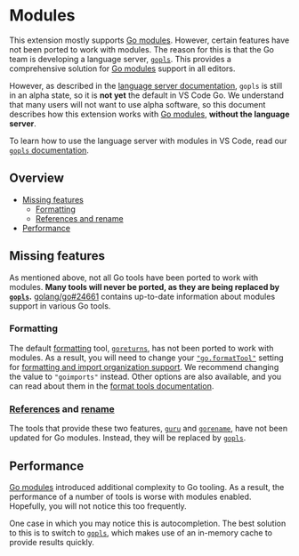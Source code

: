 # Modules

This extension mostly supports [Go modules]. However, certain features have not been ported to work with modules. The reason for this is that the Go team is developing a language server, [`gopls`](gopls.md). This provides a comprehensive solution for [Go modules] support in all editors.

However, as described in the [language server documentation](gopls.md), `gopls` is still in an alpha state, so it is **not yet** the default in VS Code Go. We understand that many users will not want to use alpha software, so this document describes how this extension works with [Go modules], **without the language server**.

To learn how to use the language server with modules in VS Code, read our [`gopls` documentation](gopls.md).

## Overview

* [Missing features](#missing-features)
  * [Formatting](#formatting)
  * [References and rename](#references-and-rename)
* [Performance](#performance)

## Missing features

As mentioned above, not all Go tools have been ported to work with modules. **Many tools will never be ported, as they are being replaced by [`gopls`](gopls.md).** [golang/go#24661](https://golang.org/issues/24661) contains up-to-date information about modules support in various Go tools.

### Formatting

The default [formatting](features.md#format-and-organize-imports) tool, [`goreturns`](tools.md#formatting), has not been ported to work with modules. As a result, you will need to change your [`"go.formatTool"`](settings.md#go.formatTool) setting for [formatting and import organization support](features.md#format-and-organize-imports). We recommend changing the value to `"goimports"` instead. Other options are also available, and you can read about them in the [format tools documentation](tools.md#formatting).

### [References](features.md#find-references) and [rename](features.md#rename-symbol)

The tools that provide these two features, [`guru`](tools.md#guru) and [`gorename`](tools.md#gorename), have not been updated for Go modules. Instead, they will be replaced by [`gopls`](gopls.md).

## Performance

[Go modules] introduced additional complexity to Go tooling. As a result, the performance of a number of tools is worse with modules enabled. Hopefully, you will not notice this too frequently.

One case in which you may notice this is autocompletion. The best solution to this is to switch to [`gopls`](gopls.md), which makes use of an in-memory cache to provide results quickly.

[Go modules]: https://blog.golang.org/using-go-modules
